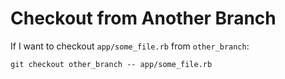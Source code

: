 # Checkout from Another Branch

If I want to checkout `app/some_file.rb` from `other_branch`:

```
git checkout other_branch -- app/some_file.rb
```
